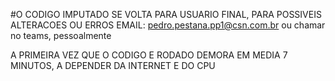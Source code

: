 #O CODIGO IMPUTADO SE VOLTA PARA USUARIO FINAL, PARA POSSIVEIS ALTERACOES OU ERROS EMAIL: pedro.pestana.pp1@csn.com.br ou chamar no teams, pessoalmente



A PRIMEIRA VEZ QUE O CODIGO E RODADO DEMORA EM MEDIA 7 MINUTOS, A DEPENDER DA INTERNET E DO CPU
